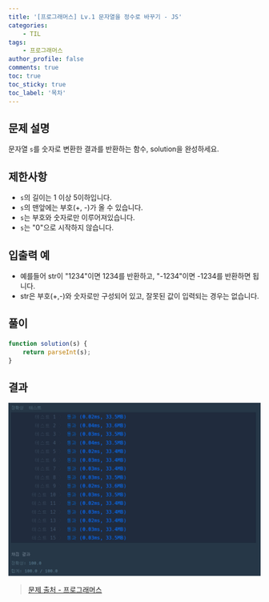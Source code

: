 ```yaml
---
title: '[프로그래머스] Lv.1 문자열을 정수로 바꾸기 - JS'
categories:
    - TIL
tags:
    - 프로그래머스
author_profile: false
comments: true
toc: true
toc_sticky: true
toc_label: '목차'
---
```


## 문제 설명

문자열 `s`를 숫자로 변환한 결과를 반환하는 함수, solution을 완성하세요.

## 제한사항

-   `s`의 길이는 1 이상 5이하입니다.
-   `s`의 맨앞에는 부호(+, -)가 올 수 있습니다.
-   `s`는 부호와 숫자로만 이루어져있습니다.
-   `s`는 "0"으로 시작하지 않습니다.

## 입출력 예

-   예를들어 str이 "1234"이면 1234를 반환하고, "-1234"이면 -1234를 반환하면 됩니다.
-   str은 부호(+,-)와 숫자로만 구성되어 있고, 잘못된 값이 입력되는 경우는 없습니다.

## 풀이

```javascript
function solution(s) {
    return parseInt(s);
}
```

## 결과

![result](/assets/images/2023/08/21/algorithm-09-result.png)

> [문제 출처 - 프로그래머스](https://school.programmers.co.kr/learn/courses/30/lessons/12925)
